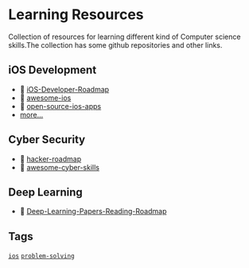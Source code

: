 # Learning Resources
Collection of resources for learning different kind of Computer science skills.The collection has some github repositories and other links.

## iOS Development
- :file_folder: [iOS-Developer-Roadmap](https://github.com/BohdanOrlov/iOS-Developer-Roadmap)
- :file_folder: [awesome-ios](https://github.com/vsouza/awesome-ios)
- :file_folder: [open-source-ios-apps](https://github.com/dkhamsing/open-source-ios-apps)
- [more...](https://github.com/topics/ios)


## Cyber Security
- :file_folder: [hacker-roadmap](https://github.com/SundownDEV/hacker-roadmap)
- :file_folder: [awesome-cyber-skills](https://github.com/joe-shenouda/awesome-cyber-skills)

## Deep Learning
- :file_folder: [Deep-Learning-Papers-Reading-Roadmap](https://github.com/floodsung/Deep-Learning-Papers-Reading-Roadmap)


## Tags
[`ios`](https://github.com/topics/ios)
[`problem-solving`](https://github.com/topics/problem-solving)
